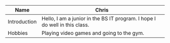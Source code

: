 | Name  | Chris |
| ------------- | ------------- |
| Introduction  | Hello, I am a junior in the BS IT program. I hope I do well in this class.   |
| Hobbies  | Playing video games and going to the gym. |
